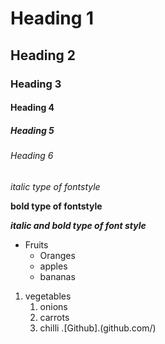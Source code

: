 # Heading 1
## Heading 2
### Heading 3
#### Heading 4
##### Heading 5
###### Heading 6
*italic type of fontstyle*

**bold type of fontstyle**

***italic and bold type of font style*** 
* Fruits
  * Oranges
  * apples
  * bananas
1. vegetables
   1. onions
   2. carrots
   3. chilli
.[Github].(github.com/)
